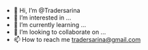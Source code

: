 - 👋 Hi, I’m @Tradersarina
- 👀 I’m interested in ...
- 🌱 I’m currently learning ...
- 💞️ I’m looking to collaborate on ...
- 📫 How to reach me tradersarina@gmail.com

<!---
Tradersarina/Tradersarina is a ✨ special ✨ repository because its `README.md` (this file) appears on your GitHub profile.
You can click the Preview link to take a look at your changes.
--->
